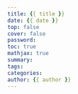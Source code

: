 ```yaml
---
title: {{ title }}
date: {{ date }}
top: false
cover: false
password:
toc: true
mathjax: true
summary:
tags:
categories:
author: {{ author }}
---
```

